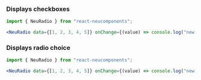 ### Displays checkboxes ###

```jsx { "props": { "style": { "backgroundColor": "#929292", "textAlign": "center" } } }
import { NeuRadio } from "react-neucomponents";

<NeuRadio data={[1, 2, 3, 4, 5]} onChange={(value) => console.log("new value : ", value)} />
```

### Displays radio choice ###

```jsx { "props": { "style": { "backgroundColor": "#929292", "textAlign": "center" } } }
import { NeuRadio } from "react-neucomponents";

<NeuRadio data={[1, 2, 3, 4, 5]} onChange={(value) => console.log("new value : ", value)} radio />
```